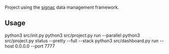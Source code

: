 Project using the [signac](https://signac.io) data management framework.

## Usage

python3 src/init.py
python3 src/project.py run --parallel
python3 src/project.py status --pretty --full --stack
python3 src/dashboard.py run --host 0.0.0.0 --port 7777 
